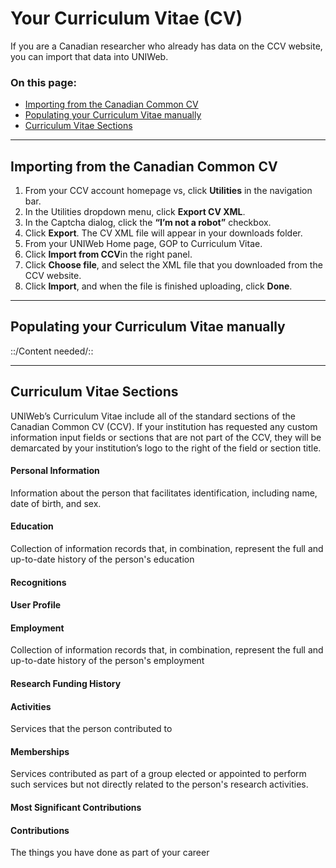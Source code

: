 # Your Curriculum Vitae (CV)
If you are a Canadian researcher who already has data on the CCV website, you can import that data into UNIWeb.

### On this page:
- [Importing from the Canadian Common CV][1]
- [Populating your Curriculum Vitae manually][2]
- [Curriculum Vitae Sections][3]
---- 
## Importing from the Canadian Common CV
1. From your CCV account homepage vs, click **Utilities** in the navigation bar.
2. In the Utilities dropdown menu, click **Export CV XML**.
3. In the Captcha dialog, click the **“I’m not a robot”** checkbox.
4. Click **Export**. The CV XML file will appear in your downloads folder.
6. From your UNIWeb Home page, GOP to Curriculum Vitae.
7. Click **Import from CCV**in the right panel.
8. Click **Choose file**, and select the XML file that you downloaded from the CCV website.
9. Click **Import**, and when the file is finished uploading, click **Done**. 
---- 
## Populating your Curriculum Vitae manually
::/Content needed/::

---- 
## Curriculum Vitae Sections
UNIWeb’s Curriculum Vitae include all of the standard sections of the Canadian Common CV (CCV). If your institution has requested any custom information input fields or sections that are not part of the CCV, they will be demarcated by your institution’s logo to the right of the field or section title.

#### Personal Information
Information about the person that facilitates identification, including name, date of birth, and sex.

#### Education
Collection of information records that, in combination, represent the full and up-to-date history of the person's education

#### Recognitions


#### User Profile


#### Employment
Collection of information records that, in combination, represent the full and up-to-date history of the person's employment

#### Research Funding History


#### Activities
Services that the person contributed to

#### Memberships
Services contributed as part of a group elected or appointed to perform such services but not directly related to the person's research activities.

#### Most Significant Contributions


#### Contributions
The things you have done as part of your career

[1]:	#importing-from-the-canadian-common-cv
[2]:	#populating-your-curriculum-vitae-manually
[3]:	#curriculum-vitae-sections